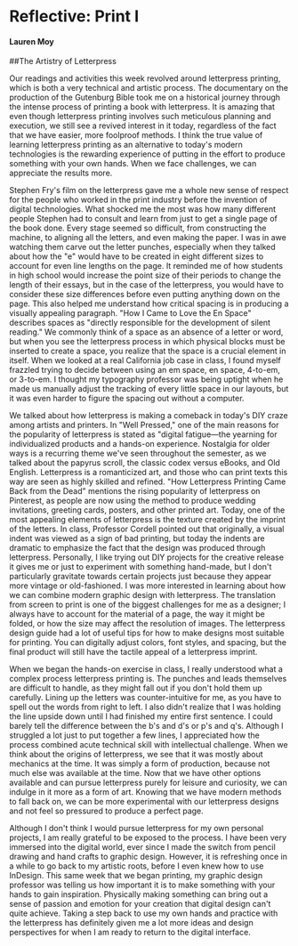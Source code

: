 # Reflective: Print I

#### Lauren Moy

##The Artistry of Letterpress

Our readings and activities this week revolved around letterpress printing, which is both a very technical and artistic process. The documentary on the production of the Gutenburg Bible took me on a historical journey through the intense process of printing a book with letterpress. It is amazing that even though letterpress printing involves such meticulous planning and execution, we still see a revived interest in it today, regardless of the fact that we have easier, more foolproof methods. I think the true value of learning letterpress printing as an alternative to today's modern technologies is the rewarding experience of putting in the effort to produce something with your own hands. When we face challenges, we can appreciate the results more. 

Stephen Fry's film on the letterpress gave me a whole new sense of respect for the people who worked in the print industry before the invention of digital technologies. What shocked me the most was how many different people Stephen had to consult and learn from just to get a single page of the book done. Every stage seemed so difficult, from constructing the machine, to aligning all the letters, and even making the paper. I was in awe watching them carve out the letter punches, especially when they talked about how the "e" would have to be created in eight different sizes to account for even line lengths on the page. It reminded me of how students in high school would increase the point size of their periods to change the length of their essays, but in the case of the letterpress, you would have to consider these size differences before even putting anything down on the page. This also helped me understand how critical spacing is in producing a visually appealing paragraph. "How I Came to Love the En Space" describes spaces as "directly responsible for the development of silent reading." We commonly think of a space as an absence of a letter or word, but when you see the letterpress process in which physical blocks must be inserted to create a space, you realize that the space is a crucial element in itself. When we looked at a real California job case in class, I found myself frazzled trying to decide between using an em space, en space,  4-to-em, or 3-to-em. I thought my typography professor was being uptight when he made us manually adjust the tracking of every little space in our layouts, but it was even harder to figure the spacing out without a computer.

We talked about how letterpress is making a comeback in today's DIY craze among artists and printers. In "Well Pressed," one of the main reasons for the popularity of letterpress is stated as "digital fatigue—the yearning for individualized products and a hands-on experience. Nostalgia for older ways is a recurring theme we've seen throughout the semester, as we talked about the papyrus scroll, the classic codex versus eBooks, and Old English. Letterpress is a romanticized art, and those who can print texts this way are seen as highly skilled and refined. "How Letterpress Printing Came Back from the Dead" mentions the rising popularity of letterpress on Pinterest, as people are now using the method to produce wedding invitations, greeting cards, posters, and other printed art. Today, one of the most appealing elements of letterpress is the texture created by the imprint of the letters. In class, Professor Cordell pointed out that originally, a visual indent was viewed as a sign of bad printing, but today the indents are dramatic to emphasize the fact that the design was produced through letterpress. Personally, I like trying out DIY projects for the creative release it gives me or just to experiment with something hand-made, but I don't particularly gravitate towards certain projects just because they appear more vintage or old-fashioned. I was more interested in learning about how we can combine modern graphic design with letterpress. The translation from screen to print is one of the biggest challenges for me as a designer; I always have to account for the material of a page, the way it might be folded, or how the size may affect the resolution of images. The letterpress design guide had a lot of useful tips for how to make designs most suitable for printing. You can digitally adjust colors, font styles, and spacing, but the final product will still have the tactile appeal of a letterpress imprint.  

When we began the hands-on exercise in class, I really understood what a complex process letterpress printing is. The punches and leads themselves are difficult to handle, as they might fall out if you don't hold them up carefully. Lining up the letters was counter-intuitive for me, as you have to spell out the words from right to left. I also didn't realize that I was holding the line upside down until I had finished my entire first sentence. I could barely tell the difference between the b's and d's or p's and q's. Although I struggled a lot just to put together a few lines, I appreciated how the process combined acute technical skill with intellectual challenge. When we think about the origins of letterpress, we see that it was mostly about mechanics at the time. It was simply a form of production, because not much else was available at the time. Now that we have other options available and can pursue letterpress purely for leisure and curiosity, we can indulge in it more as a form of art. Knowing that we have modern methods to fall back on, we can be more experimental with our letterpress designs and not feel so pressured to produce a perfect page.

Although I don't think I would pursue letterpress for my own personal projects, I am really grateful to be exposed to the process. I have been very immersed into the digital world, ever since I made the switch from pencil drawing and hand crafts to graphic design. However, it is refreshing once in a while to go back to my artistic roots, before I even knew how to use InDesign. This same week that we began printing, my graphic design professor was telling us how important it is to make something with your hands to gain inspiration. Physically making something can bring out a sense of passion and emotion for your creation that digital design can't quite achieve. Taking a step back to use my own hands and practice with the letterpress has definitely given me a lot more ideas and design perspectives for when I am ready to return to the digital interface. 